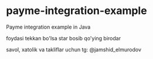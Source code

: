 # payme-integration-example
Payme integration example in Java

foydasi tekkan bo'lsa star bosib qo'ying birodar

savol, xatolik va takliflar uchun tg: @jamshid_elmurodov
